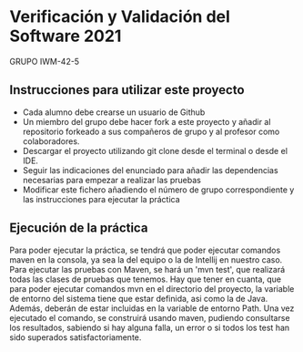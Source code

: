 # Verificación y Validación del Software 2021
GRUPO IWM-42-5 

## Instrucciones para utilizar este proyecto

* Cada alumno debe crearse un usuario de Github
* Un miembro del grupo debe hacer fork a este proyecto y añadir al repositorio forkeado a sus compañeros de grupo y al profesor como colaboradores.
* Descargar el proyecto utilizando git clone desde el terminal o desde el IDE.
* Seguir las indicaciones del enunciado para añadir las dependencias necesarias para empezar a realizar las pruebas
* Modificar este fichero añadiendo el número de grupo correspondiente y las instrucciones para ejecutar la práctica

## Ejecución de la práctica
Para poder ejecutar la práctica, se tendrá que poder ejecutar comandos maven en la consola, ya sea la del equipo o la de Intellij en nuestro caso. Para ejecutar las pruebas con Maven, se hará un 'mvn test', que realizará todas las clases de pruebas que tenemos. Hay que tener en cuanta, que para poder ejecutar comandos mvn en el directorio del proyecto, la variable de entorno del sistema tiene que estar definida, asi como la de Java. Además, deberán de estar incluidas en la variable de entorno Path.
Una vez ejecutado el comando, se construirá usando maven, pudiendo consultarse los resultados, sabiendo si hay alguna falla, un error o si todos los test han sido superados satisfactoriamente.
